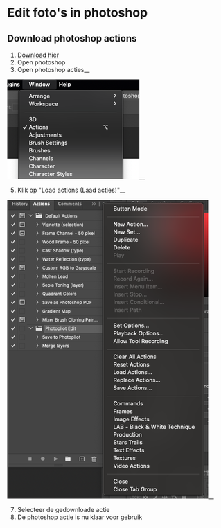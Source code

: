 # Edit foto's in photoshop

## Download photoshop actions
1. [Download hier](https://cdn.photopilot.ai/photopilot-edit-action)
2. Open photoshop
3. Open photoshop acties__
   
![Photoshop actions](../assets/pa-1.png)__

5. Klik op "Load actions (Laad acties)"__
   
![Photoshop actions](../assets/pa-2.png)__

7. Selecteer de gedownloade actie
8. De photoshop actie is nu klaar voor gebruik
